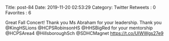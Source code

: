 Title: post-84
Date: 2019-11-20 02:53:29
Category: Twitter
Retweets : 0
Favorites : 6

Great Fall Concert! Thank you Ms Abraham for your leadership. Thank you @KingHSLions @HCPSRobinsonHS @HHSBigRed for your mentorship @HCPSArea4 @HillsboroughSch @SDHCMagnet https://t.co/UIWWgs27e9